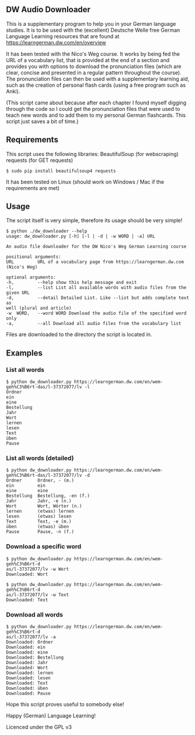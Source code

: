 ## DW Audio Downloader 

This is a supplementary program to help you in your German language studies.
It is to be used with the (excellent) Deutsche Welle free German Language Learning resources that are found at https://learngerman.dw.com/en/overview

It has been tested with the Nico's Weg course. It works by being fed the URL of a vocabulary list, that is provided at the end of a section and provides you with options to download the pronunciation files (which are clear, concise and presented in a regular pattern throughout the course).
The pronunciation files can then be used with a supplementary learning aid, such as the creation of personal flash cards (using a free program such as Anki).


(This script came about because after each chapter I found myself digging through the code so I could get the pronunciation files that were used to teach new words and to add them to my personal German flashcards. This script just saves a bit of time.)

## Requirements

This script uses the following libraries:
BeautifulSoup (for webscraping)
requests (for GET requests)

    $ sudo pip install beautifulsoup4 requests

It has been tested on Linux (should work on Windows / Mac if the requirements are met)

## Usage

The script itself is very simple, therefore its usage should be very simple!

    $ python ./dw_downloader --help
    usage: dw_downloader.py [-h] [-l | -d | -w WORD | -a] URL  
      
    An audio file downloader for the DW Nico's Weg German Learning course  
      
    positional arguments:  
    URL 		URL of a vocabulary page from https://learngerman.dw.com (Nico's Weg)  
      
    optional arguments:  
    -h, 		--help show this help message and exit  
    -l, 		--list List all available words with audio files from the  
    given URL  
    -d, 		--detail Detailed List. Like --list but adds complete text as  
    well (plural and article)  
    -w 	WORD, 	--word WORD Download the audio file of the specified word only  
    -a, 		--all Download all audio files from the vocabulary list

Files are downloaded to the directory the script is located in.   
   
## Examples

### List all words 

    $ python dw_downloader.py https://learngerman.dw.com/en/wem-geh%C3%B6rt-das/l-37372077/lv -l
    Ordner 		 
    ein 	
    eine
    Bestellung
    Jahr  
    Wort
    lernen  
    lesen 
    Text  
    üben 
    Pause 

### List all words (detailed)

    $ python dw_downloader.py https://learngerman.dw.com/en/wem-geh%C3%B6rt-das/l-37372077/lv -d  
    Ordner 		Ordner, - (m.)  
    ein 		ein  
    eine 		eine  
    Bestellung 	Bestellung, -en (f.)  
    Jahr 		Jahr, -e (n.)  
    Wort 		Wort, Wörter (n.)  
    lernen 		(etwas) lernen  
    lesen 		(etwas) lesen  
    Text 		Text, -e (m.)  
    üben 		(etwas) üben  
    Pause 		Pause, -n (f.)  
   
### Download a specific word

    $ python dw_downloader.py https://learngerman.dw.com/en/wem-geh%C3%B6rt-d  
    as/l-37372077/lv -w Wort 
    Downloaded: Wort 

	$ python dw_downloader.py https://learngerman.dw.com/en/wem-geh%C3%B6rt-d  
    as/l-37372077/lv -w Text 
    Downloaded: Text  
     

### Download all words

    $ python dw_downloader.py https://learngerman.dw.com/en/wem-geh%C3%B6rt-d  
    as/l-37372077/lv -a  
    Downloaded: Ordner  
    Downloaded: ein  
    Downloaded: eine  
    Downloaded: Bestellung  
    Downloaded: Jahr  
    Downloaded: Wort  
    Downloaded: lernen  
    Downloaded: lesen  
    Downloaded: Text  
    Downloaded: üben  
    Downloaded: Pause  

Hope this script proves useful to somebody else!

Happy (German) Language Learning!
 
Licenced under the GPL v3